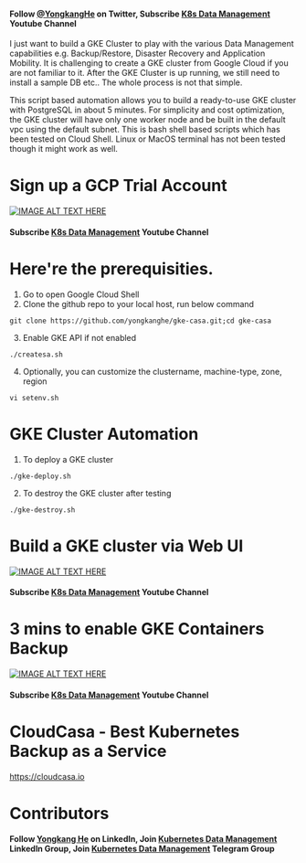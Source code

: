#### Follow [@YongkangHe](https://twitter.com/yongkanghe) on Twitter, Subscribe [K8s Data Management](https://www.youtube.com/channel/UCm-sw1b23K-scoVSCDo30YQ?sub_confirmation=1) Youtube Channel

I just want to build a GKE Cluster to play with the various Data Management capabilities e.g. Backup/Restore, Disaster Recovery and Application Mobility. It is challenging to create a GKE cluster from Google Cloud if you are not familiar to it. After the GKE Cluster is up running, we still need to install a sample DB etc.. The whole process is not that simple.

This script based automation allows you to build a ready-to-use GKE cluster with PostgreSQL in about 5 minutes. For simplicity and cost optimization, the GKE cluster will have only one worker node and be built in the default vpc using the default subnet. This is bash shell based scripts which has been tested on Cloud Shell. Linux or MacOS terminal has not been tested though it might work as well. 

# Sign up a GCP Trial Account
[![IMAGE ALT TEXT HERE](https://img.youtube.com/vi/ziKH3a8ISQM/0.jpg)](https://www.youtube.com/watch?v=ziKH3a8ISQM)
#### Subscribe [K8s Data Management](https://www.youtube.com/channel/UCm-sw1b23K-scoVSCDo30YQ?sub_confirmation=1) Youtube Channel

# Here're the prerequisities. 
1. Go to open Google Cloud Shell
2. Clone the github repo to your local host, run below command
````
git clone https://github.com/yongkanghe/gke-casa.git;cd gke-casa
````
3. Enable GKE API if not enabled
````
./createsa.sh
````
4. Optionally, you can customize the clustername, machine-type, zone, region
````
vi setenv.sh
````

# GKE Cluster Automation 

1. To deploy a GKE cluster
````
./gke-deploy.sh
````

2. To destroy the GKE cluster after testing
````
./gke-destroy.sh
````

# Build a GKE cluster via Web UI
[![IMAGE ALT TEXT HERE](https://img.youtube.com/vi/YwfPqR5phLM/0.jpg)](https://www.youtube.com/watch?v=YwfPqR5phLM)
#### Subscribe [K8s Data Management](https://www.youtube.com/channel/UCm-sw1b23K-scoVSCDo30YQ?sub_confirmation=1) Youtube Channel

# 3 mins to enable GKE Containers Backup
[![IMAGE ALT TEXT HERE](https://img.youtube.com/vi/hz8Ut7PaS0Y/0.jpg)](https://www.youtube.com/watch?v=hz8Ut7PaS0Y)
#### Subscribe [K8s Data Management](https://www.youtube.com/channel/UCm-sw1b23K-scoVSCDo30YQ?sub_confirmation=1) Youtube Channel

# CloudCasa - Best Kubernetes Backup as a Service
https://cloudcasa.io 

# Contributors
#### Follow [Yongkang He](http://yongkang.cloud) on LinkedIn, Join [Kubernetes Data Management](https://www.linkedin.com/groups/13983251) LinkedIn Group, Join [Kubernetes Data Management](http://t.k8sug.com) Telegram Group

